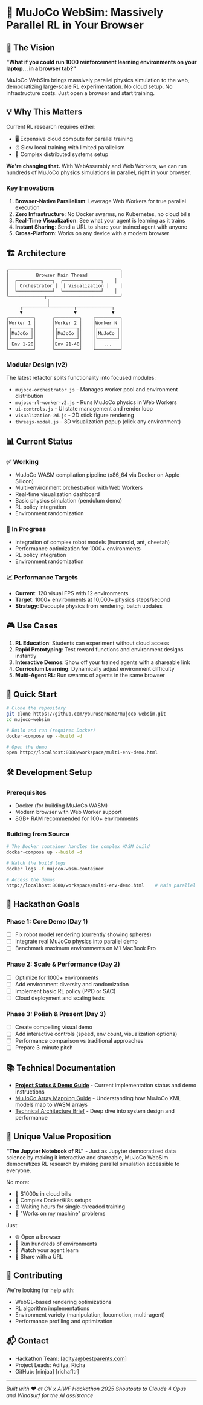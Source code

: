 # 🚀 MuJoCo WebSim: Massively Parallel RL in Your Browser

## 🎯 The Vision

**"What if you could run 1000 reinforcement learning environments on your laptop... in a browser tab?"**

MuJoCo WebSim brings massively parallel physics simulation to the web, democratizing large-scale RL experimentation. No cloud setup. No infrastructure costs. Just open a browser and start training.

## 💡 Why This Matters

Current RL research requires either:
- 🖥️ Expensive cloud compute for parallel training
- ⏰ Slow local training with limited parallelism  
- 🔧 Complex distributed systems setup

**We're changing that.** With WebAssembly and Web Workers, we can run hundreds of MuJoCo physics simulations in parallel, right in your browser.

### Key Innovations
1. **Browser-Native Parallelism**: Leverage Web Workers for true parallel execution
2. **Zero Infrastructure**: No Docker swarms, no Kubernetes, no cloud bills
3. **Real-Time Visualization**: See what your agent is learning as it trains
4. **Instant Sharing**: Send a URL to share your trained agent with anyone
5. **Cross-Platform**: Works on any device with a modern browser

## 🏗️ Architecture

```
┌─────────────────────────────────────────┐
│          Browser Main Thread            │
│  ┌─────────────┐  ┌──────────────┐    │
│  │ Orchestrator │  │ Visualization │    │
│  └─────────────┘  └──────────────┘    │
└─────────────┬───────────────────────────┘
               │
     ┌─────────┴─────────┬─────────────┐
     ▼                   ▼             ▼
┌─────────┐      ┌─────────┐    ┌─────────┐
│Worker 1 │      │Worker 2 │    │Worker N │
│┌───────┐│      │┌───────┐│    │┌───────┐│
││MuJoCo ││      ││MuJoCo ││    ││MuJoCo ││
│└───────┘│      │└───────┘│    │└───────┘│
│ Env 1-20│      │Env 21-40│    │   ...   │
└─────────┘      └─────────┘    └─────────┘
```

### Modular Design (v2)
The latest refactor splits functionality into focused modules:
- `mujoco-orchestrator.js` - Manages worker pool and environment distribution
- `mujoco-rl-worker-v2.js` - Runs MuJoCo physics in Web Workers
- `ui-controls.js` - UI state management and render loop
- `visualization-2d.js` - 2D stick figure rendering
- `threejs-modal.js` - 3D visualization popup (click any environment)

## 📊 Current Status

### ✅ Working
- MuJoCo WASM compilation pipeline (x86_64 via Docker on Apple Silicon)
- Multi-environment orchestration with Web Workers
- Real-time visualization dashboard
- Basic physics simulation (pendulum demo)
- RL policy integration
- Environment randomization

### 🚧 In Progress
- Integration of complex robot models (humanoid, ant, cheetah)
- Performance optimization for 1000+ environments
- RL policy integration
- Environment randomization

### 📈 Performance Targets
- **Current**: 120 visual FPS with 12 environments
- **Target**: 1000+ environments at 10,000+ physics steps/second
- **Strategy**: Decouple physics from rendering, batch updates

## 🎮 Use Cases

1. **RL Education**: Students can experiment without cloud access
2. **Rapid Prototyping**: Test reward functions and environment designs instantly
3. **Interactive Demos**: Show off your trained agents with a shareable link
4. **Curriculum Learning**: Dynamically adjust environment difficulty
5. **Multi-Agent RL**: Run swarms of agents in the same browser

## 🚀 Quick Start

```bash
# Clone the repository
git clone https://github.com/yourusername/mujoco-websim.git
cd mujoco-websim

# Build and run (requires Docker)
docker-compose up --build -d

# Open the demo
open http://localhost:8080/workspace/multi-env-demo.html
```

## 🛠️ Development Setup

### Prerequisites
- Docker (for building MuJoCo WASM)
- Modern browser with Web Worker support
- 8GB+ RAM recommended for 100+ environments

### Building from Source
```bash
# The Docker container handles the complex WASM build
docker-compose up --build -d

# Watch the build logs
docker logs -f mujoco-wasm-container

# Access the demos
http://localhost:8080/workspace/multi-env-demo.html    # Main parallel RL demo
```

## 🎯 Hackathon Goals

### Phase 1: Core Demo (Day 1)
- [ ] Fix robot model rendering (currently showing spheres)
- [ ] Integrate real MuJoCo physics into parallel demo
- [ ] Benchmark maximum environments on M1 MacBook Pro

### Phase 2: Scale & Performance (Day 2)  
- [ ] Optimize for 1000+ environments
- [ ] Add environment diversity and randomization
- [ ] Implement basic RL policy (PPO or SAC)
- [ ] Cloud deployment and scaling tests

### Phase 3: Polish & Present (Day 3)
- [ ] Create compelling visual demo
- [ ] Add interactive controls (speed, env count, visualization options)
- [ ] Performance comparison vs traditional approaches
- [ ] Prepare 3-minute pitch

## 📚 Technical Documentation

- [**Project Status & Demo Guide**](./PROJECT-STATUS.md) - Current implementation status and demo instructions
- [MuJoCo Array Mapping Guide](./MUJOCO-ARRAY-MAPPING.md) - Understanding how MuJoCo XML models map to WASM arrays
- [Technical Architecture Brief](./TECHNICAL-BRIEF.md) - Deep dive into system design and performance

## 🌟 Unique Value Proposition

**"The Jupyter Notebook of RL"** - Just as Jupyter democratized data science by making it interactive and shareable, MuJoCo WebSim democratizes RL research by making parallel simulation accessible to everyone.

No more:
- 💸 $1000s in cloud bills
- 🔧 Complex Docker/K8s setups  
- ⏰ Waiting hours for single-threaded training
- 🚫 "Works on my machine" problems

Just:
- 🌐 Open a browser
- 🚀 Run hundreds of environments
- 👀 Watch your agent learn
- 🔗 Share with a URL

## 🤝 Contributing

We're looking for help with:
- WebGL-based rendering optimizations
- RL algorithm implementations
- Environment variety (manipulation, locomotion, multi-agent)
- Performance profiling and optimization

## 📬 Contact

- Hackathon Team: [aditya@bestparents.com]
- Project Leads: Aditya, Richa
- GitHub: [ninjaa] [richafltr]

---

*Built with ❤️ at CV x AIWF Hackathon 2025*
*Shoutouts to Claude 4 Opus and Windsurf for the AI assistance*
